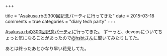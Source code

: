 +++

title = "Asakusa.rbの300回記念パーティに行ってきた"
date = 2015-03-18
comments = true
categories = "diary tech party"
+++

[Asakusa.rbの300回記念パーティ](https://asakusarb.doorkeeper.jp/events/22018)に行ってきた。
ずーっと、devopsについてちょっと気になることがあったので[@hsbtさん](https://twitter.com/hsbt)に聞いてみたりしてた。

あとは終ったあとかなり早い花見してた。



